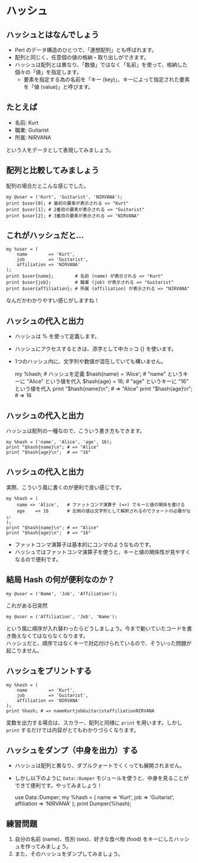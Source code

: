 # ハッシュ

## ハッシュとはなんでしょう
- Perl のデータ構造のひとつで、「連想配列」とも呼ばれます。
- 配列と同じく、任意個の値の格納・取り出しができます。
- ハッシュは配列とは異なり、「数値」ではなく「名前」を使って、格納した個々の「値」を指定します。
    - 要素を指定する為の名前を「キー (key)」、キーによって指定された要素を「値 (value)」と呼びます。

## たとえば

- 名前: Kurt
- 職業: Guitarist
- 所属: NIRVANA

という人をデータとして表現してみましょう。

## 配列と比較してみましょう
配列の場合だとこんな感じでした。

    my @user = ('Kurt', 'Guitarist', 'NIRVANA');
    print $user[0]; # 最初の要素が表示される => "Kurt"
    print $user[1]; # 2番目の要素が表示される => "Guitarist"
    print $user[2]; # 3番目の要素が表示される => "NIRVANA"

## これがハッシュだと...

    my %user = (
        name        => 'Kurt',
        job         => 'Guitarist',
        affiliation => 'NIRVANA'
    );
    print $user{name};        # 名前 (name) が表示される => "Kurt"
    print $user{job};         # 職業 (job) が表示される => "Guitarist"
    print $user{affiliation}; # 所属 (affiliation) が表示される => "NIRVANA"

なんだかわかりやすい感じがしますね！

## ハッシュの代入と出力
- ハッシュは % を使って定義します。
- ハッシュにアクセスするときは、添字として中カッコ {} を使います。
- 1つのハッシュ内に、文字列や数値が混在していても構いません。

    my %hash;              # ハッシュを定義
    $hash{name} = 'Alice'; # "name" というキーに "Alice" という値を代入
    $hash{age}  = 16;      # "age" というキーに "16" という値を代入
    print "$hash{name}\n"; # => "Alice"
    print "$hash{age}\n";  # => 16

## ハッシュの代入と出力
ハッシュは配列の一種なので、こういう書き方もできます。

    my %hash = ('name', 'Alice', 'age', 16);
    print "$hash{name}\n"; # => "Alice"
    print "$hash{age}\n";  # => "16"

## ハッシュの代入と出力
実際、こういう風に書くのが便利で良い感じです。

    my %hash = (
        name => 'Alice',   # ファットコンマ演算子 (=>) でキーと値の関係を書ける
        age    => 16       # 左側の値は文字列として解釈されるのでクォートの必要がない
    );
    print "$hash{name}\n"; # => "Alice"
    print "$hash{age}\n";  # => "16"

- ファットコンマ演算子は基本的にコンマのようなものです。
- ハッシュではファットコンマ演算子を使うと、キーと値の関係性が見やすくなるので便利です。

## 結局 Hash の何が便利なのか？
    my @user = ('Name', 'Job', 'Affiliation');

これがある日突然

    my @user = ('Affiliation', 'Job', 'Name');

という風に順序が入れ替わったらどうしましょう。今まで動いていたコードを書き換えなくてはならなくなります。  
ハッシュだと、順序ではなくキーで対応付けられているので、そういった問題が起こりません。

## ハッシュをプリントする
    my %hash = (
        name        => 'Kurt',
        job         => 'Guitarist',
        affiliation => 'NIRVANA'
    );
    print %hash; # => nameKurtjobGuitaristaffiliationNIRVANA

変数を出力する場合は、スカラー、配列と同様に `print` を用います。しかし `print` するだけでは内容がとてもわかりづらくなります。

## ハッシュをダンプ（中身を出力）する
- ハッシュは配列と異なり、ダブルクォートでくくっても展開されません。
- しかし以下のように `Data::Dumper` モジュールを使うと、中身を見ることができて便利です。やってみましょう！

    use Data::Dumper;
    my %hash = (
        name        => 'Kurt',
        job         => 'Guitarist',
        affiliation => 'NIRVANA'
    );
    print Dumper(%hash);


## 練習問題
1. 自分の名前 (name)、性別 (sex)、好きな食べ物 (food) をキーにしたハッシュを作ってみましょう。
2. また、そのハッシュをダンプしてみましょう。
